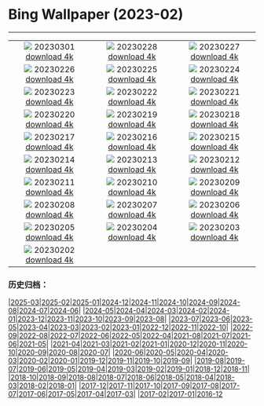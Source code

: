 # Bing Wallpaper (2023-02)
**************
| | | |
| :----: | :----: | :----: |
| ![](https://www.bing.com/th?id=OHR.FriedensglockeFichtelberg_JA-JP7896748071_1920x1080.jpg) 20230301 [download 4k](https://www.bing.com/th?id=OHR.FriedensglockeFichtelberg_JA-JP7896748071_UHD.jpg) | ![](https://www.bing.com/th?id=OHR.AtraniAmalfi_JA-JP6744499353_1920x1080.jpg) 20230228 [download 4k](https://www.bing.com/th?id=OHR.AtraniAmalfi_JA-JP6744499353_UHD.jpg) | ![](https://www.bing.com/th?id=OHR.PolarBearFrost_JA-JP6183765831_1920x1080.jpg) 20230227 [download 4k](https://www.bing.com/th?id=OHR.PolarBearFrost_JA-JP6183765831_UHD.jpg) |
| ![](https://www.bing.com/th?id=OHR.CanopyPeru_JA-JP5592928967_1920x1080.jpg) 20230226 [download 4k](https://www.bing.com/th?id=OHR.CanopyPeru_JA-JP5592928967_UHD.jpg) | ![](https://www.bing.com/th?id=OHR.BryceAnniv_JA-JP4970037032_1920x1080.jpg) 20230225 [download 4k](https://www.bing.com/th?id=OHR.BryceAnniv_JA-JP4970037032_UHD.jpg) | ![](https://www.bing.com/th?id=OHR.RichmondParkDuck_JA-JP4769171194_1920x1080.jpg) 20230224 [download 4k](https://www.bing.com/th?id=OHR.RichmondParkDuck_JA-JP4769171194_UHD.jpg) |
| ![](https://www.bing.com/th?id=OHR.MtFuji2023_JA-JP4634811404_1920x1080.jpg) 20230223 [download 4k](https://www.bing.com/th?id=OHR.MtFuji2023_JA-JP4634811404_UHD.jpg) | ![](https://www.bing.com/th?id=OHR.ParisWinter_JA-JP7691412226_1920x1080.jpg) 20230222 [download 4k](https://www.bing.com/th?id=OHR.ParisWinter_JA-JP7691412226_UHD.jpg) | ![](https://www.bing.com/th?id=OHR.MardiGrasNOLA_JA-JP5656868488_1920x1080.jpg) 20230221 [download 4k](https://www.bing.com/th?id=OHR.MardiGrasNOLA_JA-JP5656868488_UHD.jpg) |
| ![](https://www.bing.com/th?id=OHR.SandhillSleeping_JA-JP3893178141_1920x1080.jpg) 20230220 [download 4k](https://www.bing.com/th?id=OHR.SandhillSleeping_JA-JP3893178141_UHD.jpg) | ![](https://www.bing.com/th?id=OHR.MauiWhale_JA-JP6535898640_1920x1080.jpg) 20230219 [download 4k](https://www.bing.com/th?id=OHR.MauiWhale_JA-JP6535898640_UHD.jpg) | ![](https://www.bing.com/th?id=OHR.EbenIceCave_JA-JP1494181930_1920x1080.jpg) 20230218 [download 4k](https://www.bing.com/th?id=OHR.EbenIceCave_JA-JP1494181930_UHD.jpg) |
| ![](https://www.bing.com/th?id=OHR.BirdcountAllen_JA-JP8731451204_1920x1080.jpg) 20230217 [download 4k](https://www.bing.com/th?id=OHR.BirdcountAllen_JA-JP8731451204_UHD.jpg) | ![](https://www.bing.com/th?id=OHR.FireFallYosemite_JA-JP3640379244_1920x1080.jpg) 20230216 [download 4k](https://www.bing.com/th?id=OHR.FireFallYosemite_JA-JP3640379244_UHD.jpg) | ![](https://www.bing.com/th?id=OHR.HippoDayChobe_JA-JP4157625121_1920x1080.jpg) 20230215 [download 4k](https://www.bing.com/th?id=OHR.HippoDayChobe_JA-JP4157625121_UHD.jpg) |
| ![](https://www.bing.com/th?id=OHR.OtaruIgloo_JA-JP7407009120_1920x1080.jpg) 20230214 [download 4k](https://www.bing.com/th?id=OHR.OtaruIgloo_JA-JP7407009120_UHD.jpg) | ![](https://www.bing.com/th?id=OHR.MoonValley_JA-JP7018598504_1920x1080.jpg) 20230213 [download 4k](https://www.bing.com/th?id=OHR.MoonValley_JA-JP7018598504_UHD.jpg) | ![](https://www.bing.com/th?id=OHR.BoobyDarwinDay_JA-JP1726545443_1920x1080.jpg) 20230212 [download 4k](https://www.bing.com/th?id=OHR.BoobyDarwinDay_JA-JP1726545443_UHD.jpg) |
| ![](https://www.bing.com/th?id=OHR.DarkSkiesDV_JA-JP9282032647_1920x1080.jpg) 20230211 [download 4k](https://www.bing.com/th?id=OHR.DarkSkiesDV_JA-JP9282032647_UHD.jpg) | ![](https://www.bing.com/th?id=OHR.EpidaurusGreece_JA-JP2347986094_1920x1080.jpg) 20230210 [download 4k](https://www.bing.com/th?id=OHR.EpidaurusGreece_JA-JP2347986094_UHD.jpg) | ![](https://www.bing.com/th?id=OHR.LowerAntelopeAZ_JA-JP7012755127_1920x1080.jpg) 20230209 [download 4k](https://www.bing.com/th?id=OHR.LowerAntelopeAZ_JA-JP7012755127_UHD.jpg) |
| ![](https://www.bing.com/th?id=OHR.NorwayRestArea_JA-JP6935320347_1920x1080.jpg) 20230208 [download 4k](https://www.bing.com/th?id=OHR.NorwayRestArea_JA-JP6935320347_UHD.jpg) | ![](https://www.bing.com/th?id=OHR.MedievalLabro_JA-JP6870890928_1920x1080.jpg) 20230207 [download 4k](https://www.bing.com/th?id=OHR.MedievalLabro_JA-JP6870890928_UHD.jpg) | ![](https://www.bing.com/th?id=OHR.WaitangiFjordlandNP_JA-JP6793291613_1920x1080.jpg) 20230206 [download 4k](https://www.bing.com/th?id=OHR.WaitangiFjordlandNP_JA-JP6793291613_UHD.jpg) |
| ![](https://www.bing.com/th?id=OHR.QuebecFrontenac_JA-JP6735018046_1920x1080.jpg) 20230205 [download 4k](https://www.bing.com/th?id=OHR.QuebecFrontenac_JA-JP6735018046_UHD.jpg) | ![](https://www.bing.com/th?id=OHR.Risshun2023_JA-JP6678621305_1920x1080.jpg) 20230204 [download 4k](https://www.bing.com/th?id=OHR.Risshun2023_JA-JP6678621305_UHD.jpg) | ![](https://www.bing.com/th?id=OHR.Setsubun2023_JA-JP6615613834_1920x1080.jpg) 20230203 [download 4k](https://www.bing.com/th?id=OHR.Setsubun2023_JA-JP6615613834_UHD.jpg) |
| ![](https://www.bing.com/th?id=OHR.GroundhogThree_JA-JP6525228298_1920x1080.jpg) 20230202 [download 4k](https://www.bing.com/th?id=OHR.GroundhogThree_JA-JP6525228298_UHD.jpg) |  |  |

### 历史归档：

|[2025-03](/2025-03/2025-03.md)|[2025-02](/2025-02/2025-02.md)|[2025-01](/2025-01/2025-01.md)|[2024-12](/2024-12/2024-12.md)|[2024-11](/2024-11/2024-11.md)|[2024-10](/2024-10/2024-10.md)|[2024-09](/2024-09/2024-09.md)|[2024-08](/2024-08/2024-08.md)|[2024-07](/2024-07/2024-07.md)|[2024-06](/2024-06/2024-06.md)|
|[2024-05](/2024-05/2024-05.md)|[2024-04](/2024-04/2024-04.md)|[2024-03](/2024-03/2024-03.md)|[2024-02](/2024-02/2024-02.md)|[2024-01](/2024-01/2024-01.md)|[2023-12](/2023-12/2023-12.md)|[2023-11](/2023-11/2023-11.md)|[2023-10](/2023-10/2023-10.md)|[2023-09](/2023-09/2023-09.md)|[2023-08](/2023-08/2023-08.md)|
|[2023-07](/2023-07/2023-07.md)|[2023-06](/2023-06/2023-06.md)|[2023-05](/2023-05/2023-05.md)|[2023-04](/2023-04/2023-04.md)|[2023-03](/2023-03/2023-03.md)|[2023-02](/2023-02/2023-02.md)|[2023-01](/2023-01/2023-01.md)|[2022-12](/2022-12/2022-12.md)|[2022-11](/2022-11/2022-11.md)|[2022-10](/2022-10/2022-10.md)|
|[2022-09](/2022-09/2022-09.md)|[2022-08](/2022-08/2022-08.md)|[2022-07](/2022-07/2022-07.md)|[2022-06](/2022-06/2022-06.md)|[2022-05](/2022-05/2022-05.md)|[2022-04](/2022-04/2022-04.md)|[2021-08](/2021-08/2021-08.md)|[2021-07](/2021-07/2021-07.md)|[2021-06](/2021-06/2021-06.md)|[2021-05](/2021-05/2021-05.md)|
|[2021-04](/2021-04/2021-04.md)|[2021-03](/2021-03/2021-03.md)|[2021-02](/2021-02/2021-02.md)|[2021-01](/2021-01/2021-01.md)|[2020-12](/2020-12/2020-12.md)|[2020-11](/2020-11/2020-11.md)|[2020-10](/2020-10/2020-10.md)|[2020-09](/2020-09/2020-09.md)|[2020-08](/2020-08/2020-08.md)|[2020-07](/2020-07/2020-07.md)|
|[2020-06](/2020-06/2020-06.md)|[2020-05](/2020-05/2020-05.md)|[2020-04](/2020-04/2020-04.md)|[2020-03](/2020-03/2020-03.md)|[2020-02](/2020-02/2020-02.md)|[2020-01](/2020-01/2020-01.md)|[2019-12](/2019-12/2019-12.md)|[2019-11](/2019-11/2019-11.md)|[2019-10](/2019-10/2019-10.md)|[2019-09](/2019-09/2019-09.md)|
|[2019-08](/2019-08/2019-08.md)|[2019-07](/2019-07/2019-07.md)|[2019-06](/2019-06/2019-06.md)|[2019-05](/2019-05/2019-05.md)|[2019-04](/2019-04/2019-04.md)|[2019-03](/2019-03/2019-03.md)|[2019-02](/2019-02/2019-02.md)|[2019-01](/2019-01/2019-01.md)|[2018-12](/2018-12/2018-12.md)|[2018-11](/2018-11/2018-11.md)|
|[2018-10](/2018-10/2018-10.md)|[2018-09](/2018-09/2018-09.md)|[2018-08](/2018-08/2018-08.md)|[2018-07](/2018-07/2018-07.md)|[2018-06](/2018-06/2018-06.md)|[2018-05](/2018-05/2018-05.md)|[2018-04](/2018-04/2018-04.md)|[2018-03](/2018-03/2018-03.md)|[2018-02](/2018-02/2018-02.md)|[2018-01](/2018-01/2018-01.md)|
|[2017-12](/2017-12/2017-12.md)|[2017-11](/2017-11/2017-11.md)|[2017-10](/2017-10/2017-10.md)|[2017-09](/2017-09/2017-09.md)|[2017-08](/2017-08/2017-08.md)|[2017-07](/2017-07/2017-07.md)|[2017-06](/2017-06/2017-06.md)|[2017-05](/2017-05/2017-05.md)|[2017-04](/2017-04/2017-04.md)|[2017-03](/2017-03/2017-03.md)|
|[2017-02](/2017-02/2017-02.md)|[2017-01](/2017-01/2017-01.md)|[2016-12](/2016-12/2016-12.md)